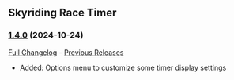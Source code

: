 ## Skyriding Race Timer
### [1.4.0](https://github.com/diomsg-code/SkyridingRaceTimer/tree/1.4.0) (2024-10-24)
[Full Changelog](https://github.com/diomsg-code/SkyridingRaceTimer/compare/1.3.1...1.4.0) - [Previous Releases](https://github.com/diomsg-code/SkyridingRaceTimer/releases)

- Added: Options menu to customize some timer display settings
